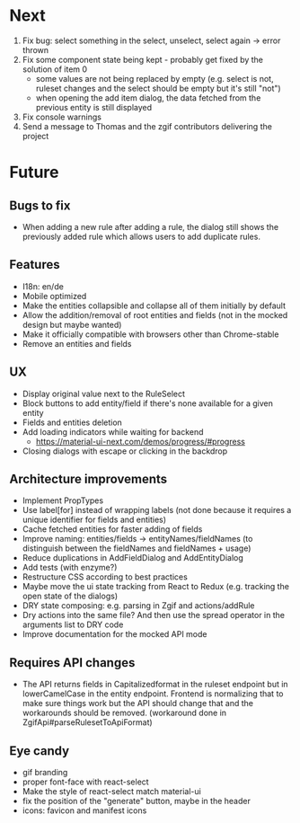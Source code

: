 # Next

1. Fix bug: select something in the select, unselect, select again -> error thrown
2. Fix some component state being kept - probably get fixed by the solution of item 0
    - some values are not being replaced by empty (e.g. select is not, ruleset changes and the select should be empty but it's still "not")
    - when opening the add item dialog, the data fetched from the previous entity is still displayed
3. Fix console warnings
4. Send a message to Thomas and the zgif contributors delivering the project

# Future

## Bugs to fix

* When adding a new rule after adding a rule, the dialog still shows the previously added rule which allows users to add duplicate rules.

## Features

* I18n: en/de
* Mobile optimized
* Make the entities collapsible and collapse all of them initially by default
* Allow the addition/removal of root entities and fields (not in the mocked design but maybe wanted)
* Make it officially compatible with browsers other than Chrome-stable
* Remove an entities and fields

## UX

* Display original value next to the RuleSelect
* Block buttons to add entity/field if there's none available for a given entity
* Fields and entities deletion
* Add loading indicators while waiting for backend
    * https://material-ui-next.com/demos/progress/#progress
* Closing dialogs with escape or clicking in the backdrop

## Architecture improvements

* Implement PropTypes
* Use label[for] instead of wrapping labels (not done because it requires a unique identifier for fields and entities)
* Cache fetched entities for faster adding of fields
* Improve naming: entities/fields -> entityNames/fieldNames (to distinguish between the fieldNames and fieldNames + usage)
* Reduce duplications in AddFieldDialog and AddEntityDialog
* Add tests (with enzyme?)
* Restructure CSS according to best practices
* Maybe move the ui state tracking from React to Redux (e.g. tracking the open state of the dialogs)
* DRY state composing: e.g. parsing in Zgif and actions/addRule
* Dry actions into the same file? And then use the spread operator in the arguments list to DRY code
* Improve documentation for the mocked API mode

## Requires API changes
* The API returns fields in Capitalizedformat in the ruleset endpoint but in lowerCamelCase in the entity endpoint. Frontend is normalizing that to make sure things work but the API should change that and the workarounds should be removed. (workaround done in ZgifApi#parseRulesetToApiFormat)

## Eye candy

* gif branding
* proper font-face with react-select
* Make the style of react-select match material-ui
* fix the position of the "generate" button, maybe in the header
* icons: favicon and manifest icons
